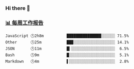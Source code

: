 ### Hi there 👋

<!-- waka-box start -->
### <a href="https://gist.github.com/b3f90cfdb958d2401b019f821c34c859" target="_blank">📊 每周工作报告</a>
```text
JavaScript 🕓2h8m          ███████████████░░░░░░ 71.5%
Other      🕓25m           ██▉░░░░░░░░░░░░░░░░░░ 14.1%
JSON       🕓11m           █▎░░░░░░░░░░░░░░░░░░░  6.5%
Bash       🕓9m            █░░░░░░░░░░░░░░░░░░░░  5.1%
Markdown   🕓4m            ▌░░░░░░░░░░░░░░░░░░░░  2.8%
```
<!-- waka-box end -->

<!--
**yiningv/yiningv** is a ✨ _special_ ✨ repository because its `README.md` (this file) appears on your GitHub profile.
Here are some ideas to get you started:
- 🔭 I’m currently working on ...
- 🌱 I’m currently learning ...
- 👯 I’m looking to collaborate on ...
- 🤔 I’m looking for help with ...
- 💬 Ask me about ...
- 📫 How to reach me: ...
- 😄 Pronouns: ...
- ⚡ Fun fact: ...
-->
